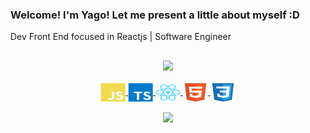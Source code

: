 ### Welcome! I'm Yago! Let me present a little about myself :D
Dev Front End focused in Reactjs | Software Engineer
##
<div align="center">
  <a href="https://github.com/Yago-M-A">
  <img height="180em" src="https://github-readme-stats.vercel.app/api/top-langs/?username=Yago-M-A&layout=compact&langs_count=7&theme=github_dark"/>
</div>

  <div style="display: inline_block" align="center"><br>
  <img align="center" alt="Rafa-Js" height="30" width="40" src="https://raw.githubusercontent.com/devicons/devicon/master/icons/javascript/javascript-plain.svg">
  <img align="center" alt="Rafa-Ts" height="30" width="40" src="https://raw.githubusercontent.com/devicons/devicon/master/icons/typescript/typescript-plain.svg">
  <img align="center" alt="Rafa-React" height="30" width="40" src="https://raw.githubusercontent.com/devicons/devicon/master/icons/react/react-original.svg">
  <img align="center" alt="Rafa-HTML" height="30" width="40" src="https://raw.githubusercontent.com/devicons/devicon/master/icons/html5/html5-original.svg">
  <img align="center" alt="Rafa-CSS" height="30" width="40" src="https://raw.githubusercontent.com/devicons/devicon/master/icons/css3/css3-original.svg">
</div>

<br>
<div align="center">  
  <a href="https://www.linkedin.com/in/yago-%C3%A1vila-90a3811b5/" target="_blank"><img src="https://img.shields.io/badge/-LinkedIn-%230077B5?style=for-the-badge&logo=linkedin&logoColor=white" target="_blank"></a> 
</div>

